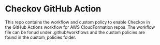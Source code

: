 # Checkov GitHub Action

This repo contains the workflow and custom policy to enable Checkov in the GitHub Actions workflow for AWS CloudFormation repos. The workflow file can be fonud under .github/workflows and the custom policies are found in the custom_policies folder. 
 
